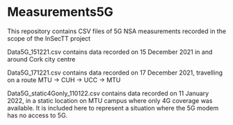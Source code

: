 # Measurements5G
This repository contains CSV files of 5G NSA measurements recorded in the scope of the InSecTT project

Data5G_151221.csv contains data recorded on 15 December 2021 in and around Cork city centre

Data5G_171221.csv contains data recorded on 17 December 2021, travelling on a route MTU -> CUH -> UCC -> MTU

Data5G_static4Gonly_110122.csv contains data recorded on 11 January 2022, in a static location on MTU campus where only 4G coverage was available.
It is included here to represent a situation where the 5G modem has no access to 5G.
